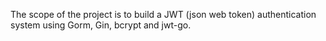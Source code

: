 The scope of the project is to build a JWT (json web token) authentication system using Gorm, Gin, bcrypt and jwt-go.
